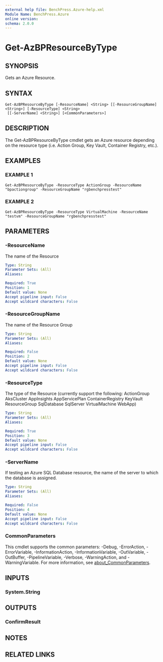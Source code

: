 ```yaml
---
external help file: BenchPress.Azure-help.xml
Module Name: BenchPress.Azure
online version:
schema: 2.0.0
---
```


# Get-AzBPResourceByType

## SYNOPSIS
Gets an Azure Resource.

## SYNTAX

```
Get-AzBPResourceByType [-ResourceName] <String> [[-ResourceGroupName] <String>] [-ResourceType] <String>
 [[-ServerName] <String>] [<CommonParameters>]
```

## DESCRIPTION
The Get-AzBPResourceByType cmdlet gets an Azure resource depending on the resource type (i.e.
Action Group, Key Vault,
Container Registry, etc.).

## EXAMPLES

### EXAMPLE 1
```
Get-AzBPResourceByType -ResourceType ActionGroup -ResourceName "bpactiongroup" -ResourceGroupName "rgbenchpresstest"
```

### EXAMPLE 2
```
Get-AzBPResourceByType -ResourceType VirtualMachine -ResourceName "testvm" -ResourceGroupName "rgbenchpresstest"
```

## PARAMETERS

### -ResourceName
The name of the Resource

```yaml
Type: String
Parameter Sets: (All)
Aliases:

Required: True
Position: 1
Default value: None
Accept pipeline input: False
Accept wildcard characters: False
```

### -ResourceGroupName
The name of the Resource Group

```yaml
Type: String
Parameter Sets: (All)
Aliases:

Required: False
Position: 2
Default value: None
Accept pipeline input: False
Accept wildcard characters: False
```

### -ResourceType
The type of the Resource (currently support the following:
ActionGroup
AksCluster
AppInsights
AppServicePlan
ContainerRegistry
KeyVault
ResourceGroup
SqlDatabase
SqlServer
VirtualMachine
WebApp)

```yaml
Type: String
Parameter Sets: (All)
Aliases:

Required: True
Position: 3
Default value: None
Accept pipeline input: False
Accept wildcard characters: False
```

### -ServerName
If testing an Azure SQL Database resource, the name of the server to which the database is assigned.

```yaml
Type: String
Parameter Sets: (All)
Aliases:

Required: False
Position: 4
Default value: None
Accept pipeline input: False
Accept wildcard characters: False
```

### CommonParameters
This cmdlet supports the common parameters: -Debug, -ErrorAction, -ErrorVariable, -InformationAction, -InformationVariable, -OutVariable, -OutBuffer, -PipelineVariable, -Verbose, -WarningAction, and -WarningVariable. For more information, see [about_CommonParameters](http://go.microsoft.com/fwlink/?LinkID=113216).

## INPUTS

### System.String
## OUTPUTS

### ConfirmResult
## NOTES

## RELATED LINKS
